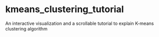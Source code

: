 # kmeans_clustering_tutorial
An interactive visualization and a scrollable tutorial to explain K-means clustering algorithm
